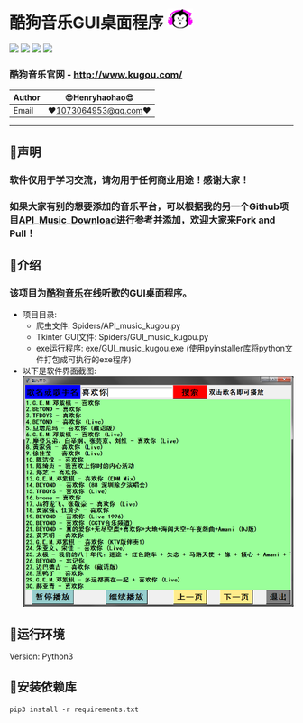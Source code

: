 酷狗音乐GUI桌面程序 ![enter image description here](Pic/logo.png)
===========================
![](https://img.shields.io/badge/Python-3.6.3-green.svg) ![](https://img.shields.io/badge/requests-2.18.4-green.svg) ![](https://img.shields.io/badge/pygame-1.9.3-green.svg) ![](https://img.shields.io/badge/tkinter-green.svg)
### 酷狗音乐官网 - http://www.kugou.com/
|Author|:sunglasses:Henryhaohao:sunglasses:|
|---|---
|Email|:hearts:1073064953@qq.com:hearts:

    
****
## :dolphin:声明
### 软件仅用于学习交流，请勿用于任何商业用途！感谢大家！
### 如果大家有别的想要添加的音乐平台，可以根据我的另一个Github项目[API_Music_Download](https://github.com/Henryhaohao/API_Music_Download)进行参考并添加，欢迎大家来Fork and Pull！  
## :dolphin:介绍
### 该项目为[酷狗音乐](http://www.kugou.com/)在线听歌的GUI桌面程序。
 - 项目目录:
    - 爬虫文件: Spiders/API_music_kugou.py
    - Tkinter GUI文件: Spiders/GUI_music_kugou.py
    - exe运行程序: exe/GUI_music_kugou.exe (使用pyinstaller库将python文件打包成可执行的exe程序)
 - 以下是软件界面截图:
![enter image description here](Pic/Image.png)
## :dolphin:运行环境
Version: Python3
## :dolphin:安装依赖库
```
pip3 install -r requirements.txt
```
